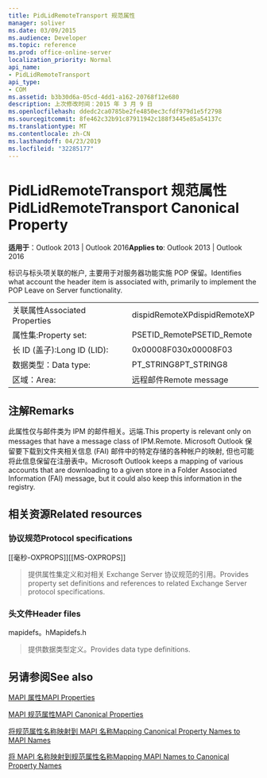 ```yaml
---
title: PidLidRemoteTransport 规范属性
manager: soliver
ms.date: 03/09/2015
ms.audience: Developer
ms.topic: reference
ms.prod: office-online-server
localization_priority: Normal
api_name:
- PidLidRemoteTransport
api_type:
- COM
ms.assetid: b3b30d6a-05cd-4dd1-a162-20768f12e680
description: 上次修改时间：2015 年 3 月 9 日
ms.openlocfilehash: ddedc2ca0785be2fe4850ec3cfdf979d1e5f2798
ms.sourcegitcommit: 8fe462c32b91c87911942c188f3445e85a54137c
ms.translationtype: MT
ms.contentlocale: zh-CN
ms.lasthandoff: 04/23/2019
ms.locfileid: "32285177"
---
```

# <a name="pidlidremotetransport-canonical-property"></a><span data-ttu-id="8f99b-103">PidLidRemoteTransport 规范属性</span><span class="sxs-lookup"><span data-stu-id="8f99b-103">PidLidRemoteTransport Canonical Property</span></span>

  
  
<span data-ttu-id="8f99b-104">**适用于**：Outlook 2013 | Outlook 2016</span><span class="sxs-lookup"><span data-stu-id="8f99b-104">**Applies to**: Outlook 2013 | Outlook 2016</span></span> 
  
<span data-ttu-id="8f99b-105">标识与标头项关联的帐户, 主要用于对服务器功能实施 POP 保留。</span><span class="sxs-lookup"><span data-stu-id="8f99b-105">Identifies what account the header item is associated with, primarily to implement the POP Leave on Server functionality.</span></span> 
  
|||
|:-----|:-----|
|<span data-ttu-id="8f99b-106">关联属性</span><span class="sxs-lookup"><span data-stu-id="8f99b-106">Associated Properties</span></span>  <br/> |<span data-ttu-id="8f99b-107">dispidRemoteXP</span><span class="sxs-lookup"><span data-stu-id="8f99b-107">dispidRemoteXP</span></span>  <br/> |
|<span data-ttu-id="8f99b-108">属性集:</span><span class="sxs-lookup"><span data-stu-id="8f99b-108">Property set:</span></span>  <br/> |<span data-ttu-id="8f99b-109">PSETID_Remote</span><span class="sxs-lookup"><span data-stu-id="8f99b-109">PSETID_Remote</span></span>  <br/> |
|<span data-ttu-id="8f99b-110">长 ID (盖子):</span><span class="sxs-lookup"><span data-stu-id="8f99b-110">Long ID (LID):</span></span>  <br/> |<span data-ttu-id="8f99b-111">0x00008F03</span><span class="sxs-lookup"><span data-stu-id="8f99b-111">0x00008F03</span></span>  <br/> |
|<span data-ttu-id="8f99b-112">数据类型：</span><span class="sxs-lookup"><span data-stu-id="8f99b-112">Data type:</span></span>  <br/> |<span data-ttu-id="8f99b-113">PT_STRING8</span><span class="sxs-lookup"><span data-stu-id="8f99b-113">PT_STRING8</span></span>  <br/> |
|<span data-ttu-id="8f99b-114">区域：</span><span class="sxs-lookup"><span data-stu-id="8f99b-114">Area:</span></span>  <br/> |<span data-ttu-id="8f99b-115">远程邮件</span><span class="sxs-lookup"><span data-stu-id="8f99b-115">Remote message</span></span>  <br/> |
   
## <a name="remarks"></a><span data-ttu-id="8f99b-116">注解</span><span class="sxs-lookup"><span data-stu-id="8f99b-116">Remarks</span></span>

<span data-ttu-id="8f99b-117">此属性仅与邮件类为 IPM 的邮件相关。远端.</span><span class="sxs-lookup"><span data-stu-id="8f99b-117">This property is relevant only on messages that have a message class of IPM.Remote.</span></span> <span data-ttu-id="8f99b-118">Microsoft Outlook 保留要下载到文件夹相关信息 (FAI) 邮件中的特定存储的各种帐户的映射, 但也可能将此信息保留在注册表中。</span><span class="sxs-lookup"><span data-stu-id="8f99b-118">Microsoft Outlook keeps a mapping of various accounts that are downloading to a given store in a Folder Associated Information (FAI) message, but it could also keep this information in the registry.</span></span>
  
## <a name="related-resources"></a><span data-ttu-id="8f99b-119">相关资源</span><span class="sxs-lookup"><span data-stu-id="8f99b-119">Related resources</span></span>

### <a name="protocol-specifications"></a><span data-ttu-id="8f99b-120">协议规范</span><span class="sxs-lookup"><span data-stu-id="8f99b-120">Protocol specifications</span></span>

<span data-ttu-id="8f99b-121">[[毫秒-OXPROPS]]</span><span class="sxs-lookup"><span data-stu-id="8f99b-121">[[MS-OXPROPS]]</span></span> 
  
> <span data-ttu-id="8f99b-122">提供属性集定义和对相关 Exchange Server 协议规范的引用。</span><span class="sxs-lookup"><span data-stu-id="8f99b-122">Provides property set definitions and references to related Exchange Server protocol specifications.</span></span>
    
### <a name="header-files"></a><span data-ttu-id="8f99b-123">头文件</span><span class="sxs-lookup"><span data-stu-id="8f99b-123">Header files</span></span>

<span data-ttu-id="8f99b-124">mapidefs。h</span><span class="sxs-lookup"><span data-stu-id="8f99b-124">Mapidefs.h</span></span>
  
> <span data-ttu-id="8f99b-125">提供数据类型定义。</span><span class="sxs-lookup"><span data-stu-id="8f99b-125">Provides data type definitions.</span></span>
    
## <a name="see-also"></a><span data-ttu-id="8f99b-126">另请参阅</span><span class="sxs-lookup"><span data-stu-id="8f99b-126">See also</span></span>



[<span data-ttu-id="8f99b-127">MAPI 属性</span><span class="sxs-lookup"><span data-stu-id="8f99b-127">MAPI Properties</span></span>](mapi-properties.md)
  
[<span data-ttu-id="8f99b-128">MAPI 规范属性</span><span class="sxs-lookup"><span data-stu-id="8f99b-128">MAPI Canonical Properties</span></span>](mapi-canonical-properties.md)
  
[<span data-ttu-id="8f99b-129">将规范属性名称映射到 MAPI 名称</span><span class="sxs-lookup"><span data-stu-id="8f99b-129">Mapping Canonical Property Names to MAPI Names</span></span>](mapping-canonical-property-names-to-mapi-names.md)
  
[<span data-ttu-id="8f99b-130">将 MAPI 名称映射到规范属性名称</span><span class="sxs-lookup"><span data-stu-id="8f99b-130">Mapping MAPI Names to Canonical Property Names</span></span>](mapping-mapi-names-to-canonical-property-names.md)

